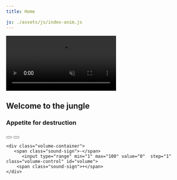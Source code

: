 ```yaml
---
title: Home

js: ./assets/js/index-anim.js
---
```



<video autoplay muted playsinline loop id="myVideo">
  <source src="./assets/video/gnr.mp4" type="video/mp4">
</video>

<div class="index-anim">
  <h2 class="index-anim-song"> Welcome to the jungle</h2>
  <h3 class="index-anim-album"> Appetite for destruction</h3>
</div>



<div class="content">

  <button id="video-play"><i class="fa fa-pause"></i></button>
    <button id="video-restart"><i class="fa fa-step-backward"></i></button>

  	<div class="volume-container">
       <span class="sound-sign">-</span>
          <input type="range" min="1" max="100" value="0"  step="1" class="volume-control" id="volume">
        <span class="sound-sign">+</span>
    </div>

</div>